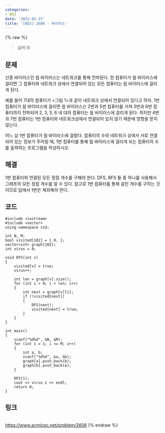```yaml
---
categories:
- BOJ
date: '2022-03-27'
title: '[BOJ] 2606 - 바이러스'
---
```


{% raw %}
> 실버 III<br>

## 문제
신종 바이러스인 웜 바이러스는 네트워크를 통해 전파된다. 한 컴퓨터가 웜 바이러스에 걸리면 그 컴퓨터와 네트워크 상에서 연결되어 있는 모든 컴퓨터는 웜 바이러스에 걸리게 된다.

예를 들어 7대의 컴퓨터가 <그림 1>과 같이 네트워크 상에서 연결되어 있다고 하자. 1번 컴퓨터가 웜 바이러스에 걸리면 웜 바이러스는 2번과 5번 컴퓨터를 거쳐 3번과 6번 컴퓨터까지 전파되어 2, 3, 5, 6 네 대의 컴퓨터는 웜 바이러스에 걸리게 된다. 하지만 4번과 7번 컴퓨터는 1번 컴퓨터와 네트워크상에서 연결되어 있지 않기 때문에 영향을 받지 않는다.

어느 날 1번 컴퓨터가 웜 바이러스에 걸렸다. 컴퓨터의 수와 네트워크 상에서 서로 연결되어 있는 정보가 주어질 때, 1번 컴퓨터를 통해 웜 바이러스에 걸리게 되는 컴퓨터의 수를 출력하는 프로그램을 작성하시오.

##  해결
1번 컴퓨터와 연결된 모든 정점 개수를 구해야 한다. DFS, BFS 둘 중 하나를 사용해서 그래프의 모든 정점 개수를 알 수 있다. 참고로 1번 컴퓨터를 통해 걸린 개수를 구하는 것이므로 답에서 1번은 제외해야 한다.

## 코드
```
#include <iostream>
#include <vector>
using namespace std;

int N, M;
bool visited[102] = { 0, };
vector<int> graph[102];
int virus = 0;

void DFS(int v)
{
	visited[v] = true;
	virus++;

	int len = graph[v].size();
	for (int i = 0; i < len; i++)
	{
		int next = graph[v][i];
		if (!visited[next])
		{
			DFS(next);
			visited[next] = true;
		}
	}
}

int main()
{
	scanf("%d%d", &N, &M);
	for (int i = 1; i <= M; i++)
	{
		int a, b;
		scanf("%d%d", &a, &b);
		graph[a].push_back(b);
		graph[b].push_back(a);
	}

	DFS(1);
	cout << virus-1 << endl;
	return 0;
}
```

## 링크
<br>https://www.acmicpc.net/problem/2606
{% endraw %}